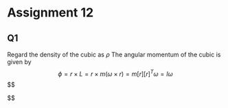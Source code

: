 # Assignment 12
## Q1
Regard the density of the cubic as $\rho$
The angular momentum of the cubic is given by
$$
\phi = r\times L = r\times m(\omega \times r) = m[r][r]^T\omega = I\omega
$$
$$

$$
